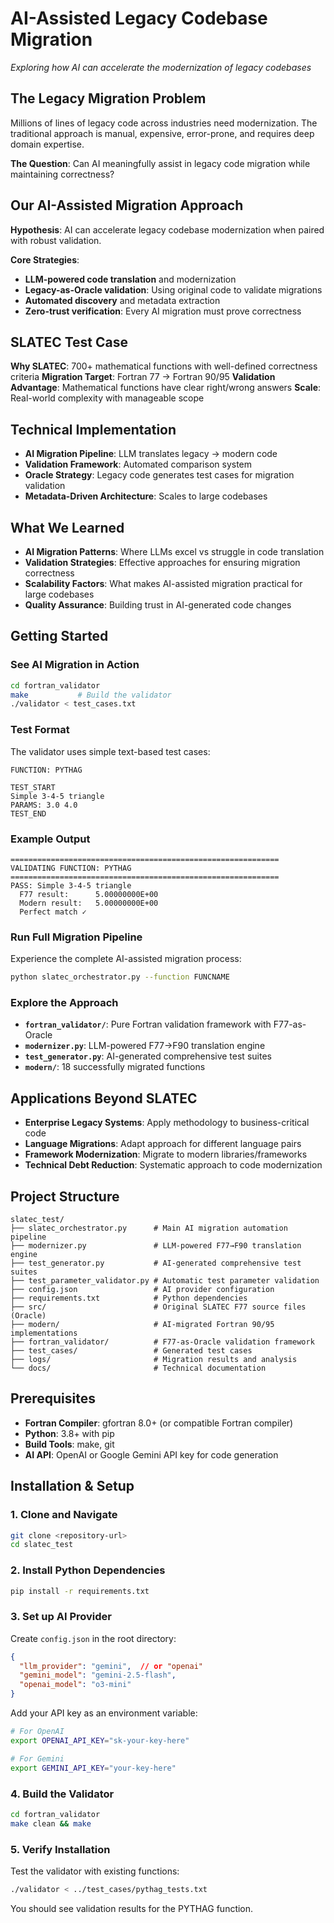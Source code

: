 # AI-Assisted Legacy Codebase Migration

*Exploring how AI can accelerate the modernization of legacy codebases*

## The Legacy Migration Problem

Millions of lines of legacy code across industries need modernization. The traditional approach is manual, expensive, error-prone, and requires deep domain expertise.

**The Question**: Can AI meaningfully assist in legacy code migration while maintaining correctness?

## Our AI-Assisted Migration Approach

**Hypothesis**: AI can accelerate legacy codebase modernization when paired with robust validation.

**Core Strategies**:
- **LLM-powered code translation** and modernization
- **Legacy-as-Oracle validation**: Using original code to validate migrations
- **Automated discovery** and metadata extraction
- **Zero-trust verification**: Every AI migration must prove correctness

## SLATEC Test Case

**Why SLATEC**: 700+ mathematical functions with well-defined correctness criteria
**Migration Target**: Fortran 77 → Fortran 90/95
**Validation Advantage**: Mathematical functions have clear right/wrong answers
**Scale**: Real-world complexity with manageable scope

## Technical Implementation

- **AI Migration Pipeline**: LLM translates legacy → modern code
- **Validation Framework**: Automated comparison system
- **Oracle Strategy**: Legacy code generates test cases for migration validation
- **Metadata-Driven Architecture**: Scales to large codebases

## What We Learned

- **AI Migration Patterns**: Where LLMs excel vs struggle in code translation
- **Validation Strategies**: Effective approaches for ensuring migration correctness
- **Scalability Factors**: What makes AI-assisted migration practical for large codebases
- **Quality Assurance**: Building trust in AI-generated code changes

## Getting Started

### See AI Migration in Action

```bash
cd fortran_validator
make           # Build the validator
./validator < test_cases.txt
```

### Test Format

The validator uses simple text-based test cases:

```
FUNCTION: PYTHAG

TEST_START
Simple 3-4-5 triangle
PARAMS: 3.0 4.0
TEST_END
```

### Example Output

```
============================================================
VALIDATING FUNCTION: PYTHAG
============================================================
PASS: Simple 3-4-5 triangle
  F77 result:      5.00000000E+00
  Modern result:   5.00000000E+00
  Perfect match ✓
```

### Run Full Migration Pipeline

Experience the complete AI-assisted migration process:

```bash
python slatec_orchestrator.py --function FUNCNAME
```

### Explore the Approach

- **`fortran_validator/`**: Pure Fortran validation framework with F77-as-Oracle
- **`modernizer.py`**: LLM-powered F77→F90 translation engine
- **`test_generator.py`**: AI-generated comprehensive test suites
- **`modern/`**: 18 successfully migrated functions

## Applications Beyond SLATEC

- **Enterprise Legacy Systems**: Apply methodology to business-critical code
- **Language Migrations**: Adapt approach for different language pairs
- **Framework Modernization**: Migrate to modern libraries/frameworks
- **Technical Debt Reduction**: Systematic approach to code modernization

## Project Structure

```
slatec_test/
├── slatec_orchestrator.py      # Main AI migration automation pipeline
├── modernizer.py               # LLM-powered F77→F90 translation engine  
├── test_generator.py           # AI-generated comprehensive test suites
├── test_parameter_validator.py # Automatic test parameter validation
├── config.json                 # AI provider configuration
├── requirements.txt            # Python dependencies
├── src/                        # Original SLATEC F77 source files (Oracle)
├── modern/                     # AI-migrated Fortran 90/95 implementations
├── fortran_validator/          # F77-as-Oracle validation framework
├── test_cases/                 # Generated test cases
├── logs/                       # Migration results and analysis
└── docs/                       # Technical documentation
```

## Prerequisites

- **Fortran Compiler**: gfortran 8.0+ (or compatible Fortran compiler)
- **Python**: 3.8+ with pip
- **Build Tools**: make, git
- **AI API**: OpenAI or Google Gemini API key for code generation

## Installation & Setup

### 1. Clone and Navigate

```bash
git clone <repository-url>
cd slatec_test
```

### 2. Install Python Dependencies

```bash
pip install -r requirements.txt
```

### 3. Set up AI Provider

Create `config.json` in the root directory:

```json
{
  "llm_provider": "gemini",  // or "openai"
  "gemini_model": "gemini-2.5-flash",
  "openai_model": "o3-mini"
}
```

Add your API key as an environment variable:

```bash
# For OpenAI
export OPENAI_API_KEY="sk-your-key-here"

# For Gemini
export GEMINI_API_KEY="your-key-here"
```

### 4. Build the Validator

```bash
cd fortran_validator
make clean && make
```

### 5. Verify Installation

Test the validator with existing functions:

```bash
./validator < ../test_cases/pythag_tests.txt
```

You should see validation results for the PYTHAG function.